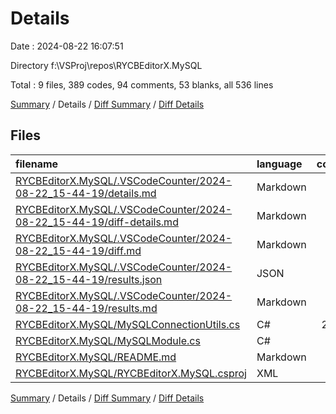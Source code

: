# Details

Date : 2024-08-22 16:07:51

Directory f:\\VSProj\\repos\\RYCBEditorX.MySQL

Total : 9 files,  389 codes, 94 comments, 53 blanks, all 536 lines

[Summary](results.md) / Details / [Diff Summary](diff.md) / [Diff Details](diff-details.md)

## Files
| filename | language | code | comment | blank | total |
| :--- | :--- | ---: | ---: | ---: | ---: |
| [RYCBEditorX.MySQL/.VSCodeCounter/2024-08-22_15-44-19/details.md](/RYCBEditorX.MySQL/.VSCodeCounter/2024-08-22_15-44-19/details.md) | Markdown | 13 | 0 | 6 | 19 |
| [RYCBEditorX.MySQL/.VSCodeCounter/2024-08-22_15-44-19/diff-details.md](/RYCBEditorX.MySQL/.VSCodeCounter/2024-08-22_15-44-19/diff-details.md) | Markdown | 9 | 0 | 6 | 15 |
| [RYCBEditorX.MySQL/.VSCodeCounter/2024-08-22_15-44-19/diff.md](/RYCBEditorX.MySQL/.VSCodeCounter/2024-08-22_15-44-19/diff.md) | Markdown | 12 | 0 | 7 | 19 |
| [RYCBEditorX.MySQL/.VSCodeCounter/2024-08-22_15-44-19/results.json](/RYCBEditorX.MySQL/.VSCodeCounter/2024-08-22_15-44-19/results.json) | JSON | 1 | 0 | 0 | 1 |
| [RYCBEditorX.MySQL/.VSCodeCounter/2024-08-22_15-44-19/results.md](/RYCBEditorX.MySQL/.VSCodeCounter/2024-08-22_15-44-19/results.md) | Markdown | 16 | 0 | 7 | 23 |
| [RYCBEditorX.MySQL/MySQLConnectionUtils.cs](/RYCBEditorX.MySQL/MySQLConnectionUtils.cs) | C# | 253 | 62 | 21 | 336 |
| [RYCBEditorX.MySQL/MySQLModule.cs](/RYCBEditorX.MySQL/MySQLModule.cs) | C# | 71 | 32 | 4 | 107 |
| [RYCBEditorX.MySQL/README.md](/RYCBEditorX.MySQL/README.md) | Markdown | 1 | 0 | 2 | 3 |
| [RYCBEditorX.MySQL/RYCBEditorX.MySQL.csproj](/RYCBEditorX.MySQL/RYCBEditorX.MySQL.csproj) | XML | 13 | 0 | 0 | 13 |

[Summary](results.md) / Details / [Diff Summary](diff.md) / [Diff Details](diff-details.md)
